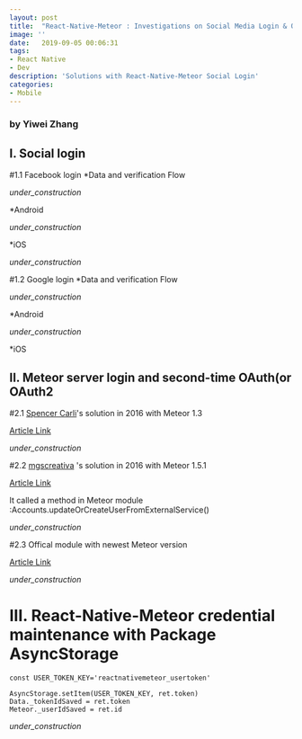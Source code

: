 ```yaml
---
layout: post
title:  "React-Native-Meteor : Investigations on Social Media Login & OAuth"
image: ''
date:   2019-09-05 00:06:31
tags:
- React Native 
- Dev
description: 'Solutions with React-Native-Meteor Social Login'
categories:
- Mobile
---
```


### by Yiwei Zhang

## I. Social login

#1.1 Facebook login
*Data and verification Flow

 _under_construction_
 
*Android

 _under_construction_
 
*iOS

 _under_construction_
 
#1.2 Google login
*Data and verification Flow

 _under_construction_
 
*Android

 _under_construction_
 
*iOS
 
## II. Meteor server login and second-time OAuth(or OAuth2

#2.1 [Spencer Carli](https://medium.com/@spencer_carli)'s solution in 2016 with Meteor 1.3 

[Article Link](https://medium.com/differential/react-native-meteor-oauth-with-facebook-3d1346d7cdb7#.kr5f8jorz)

 _under_construction_
 

#2.2 [mgscreativa](https://github.com/mgscreativa) 's solution in 2016 with Meteor 1.5.1

[Article Link](https://github.com/inProgress-team/react-native-meteor/issues/278)

It called a method in Meteor module :Accounts.updateOrCreateUserFromExternalService()

 _under_construction_
 

#2.3 Offical module with newest Meteor version

[Article Link](https://github.com/meteor/meteor/blob/devel/packages/facebook-oauth/facebook_server.js)

 _under_construction_
 

# III. React-Native-Meteor credential maintenance with Package AsyncStorage

    const USER_TOKEN_KEY='reactnativemeteor_usertoken'
   
    AsyncStorage.setItem(USER_TOKEN_KEY, ret.token)
    Data._tokenIdSaved = ret.token
    Meteor._userIdSaved = ret.id

 _under_construction_
 

